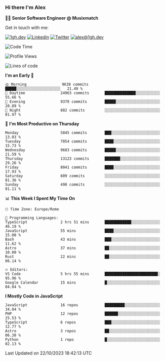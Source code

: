### Hi there I'm Alex

👨‍💻 __Senior Software Engineer @ Musixmatch__

Get in touch with me:

[![1gh.dev](https://img.shields.io/static/v1?label=1gh.dev&message=%20&color=red&logo=&style=flat-square&logoColor=white)](https://www.1gh.dev/)
[![Linkedin](https://img.shields.io/static/v1?label=Linkedin&message=%20&color=blue&logo=Linkedin&style=flat-square&logoColor=white)](https://linkedin.com/in/alexghirelli)
[![Twitter](https://img.shields.io/static/v1?label=Twitter&message=%20&color=blue&logo=Twitter&style=flat-square&logoColor=white)](https://twitter.com/alexGhirelli)
[![alex@1gh.dev](https://img.shields.io/static/v1?label=alex@1gh.dev&message=%20&color=red&logo=gmail&style=flat-square&logoColor=white)](mailto:alex@1gh.dev)

<!--START_SECTION:waka-->
![Code Time](http://img.shields.io/badge/Code%20Time-7%2C591%20hrs%2019%20mins-blue)

![Profile Views](http://img.shields.io/badge/Profile%20Views-0-blue)

![Lines of code](https://img.shields.io/badge/From%20Hello%20World%20I%27ve%20Written-124.3%20million%20lines%20of%20code-blue)

**I'm an Early 🐤** 

```text
🌞 Morning                9638 commits        █████░░░░░░░░░░░░░░░░░░░░   21.49 % 
🌆 Daytime                24963 commits       ██████████████░░░░░░░░░░░   55.66 % 
🌃 Evening                9370 commits        █████░░░░░░░░░░░░░░░░░░░░   20.89 % 
🌙 Night                  882 commits         ░░░░░░░░░░░░░░░░░░░░░░░░░   01.97 % 
```
📅 **I'm Most Productive on Thursday** 

```text
Monday                   5845 commits        ███░░░░░░░░░░░░░░░░░░░░░░   13.03 % 
Tuesday                  7054 commits        ████░░░░░░░░░░░░░░░░░░░░░   15.73 % 
Wednesday                9683 commits        █████░░░░░░░░░░░░░░░░░░░░   21.59 % 
Thursday                 13123 commits       ███████░░░░░░░░░░░░░░░░░░   29.26 % 
Friday                   8041 commits        ████░░░░░░░░░░░░░░░░░░░░░   17.93 % 
Saturday                 609 commits         ░░░░░░░░░░░░░░░░░░░░░░░░░   01.36 % 
Sunday                   498 commits         ░░░░░░░░░░░░░░░░░░░░░░░░░   01.11 % 
```


📊 **This Week I Spent My Time On** 

```text
🕑︎ Time Zone: Europe/Rome

💬 Programming Languages: 
TypeScript               2 hrs 51 mins       ████████████░░░░░░░░░░░░░   46.19 % 
JavaScript               55 mins             ████░░░░░░░░░░░░░░░░░░░░░   15.08 % 
Bash                     43 mins             ███░░░░░░░░░░░░░░░░░░░░░░   11.62 % 
Astro                    37 mins             ██░░░░░░░░░░░░░░░░░░░░░░░   10.00 % 
Rust                     22 mins             ██░░░░░░░░░░░░░░░░░░░░░░░   06.14 % 

🔥 Editors: 
VS Code                  5 hrs 55 mins       ████████████████████████░   95.96 % 
Google Calendar          15 mins             █░░░░░░░░░░░░░░░░░░░░░░░░   04.04 % 
```

**I Mostly Code in JavaScript** 

```text
JavaScript               16 repos            █████████░░░░░░░░░░░░░░░░   34.04 % 
PHP                      12 repos            ██████░░░░░░░░░░░░░░░░░░░   25.53 % 
TypeScript               6 repos             ███░░░░░░░░░░░░░░░░░░░░░░   12.77 % 
Astro                    3 repos             ██░░░░░░░░░░░░░░░░░░░░░░░   06.38 % 
Python                   1 repo              █░░░░░░░░░░░░░░░░░░░░░░░░   02.13 % 
```




 Last Updated on 22/10/2023 18:42:13 UTC
<!--END_SECTION:waka-->
